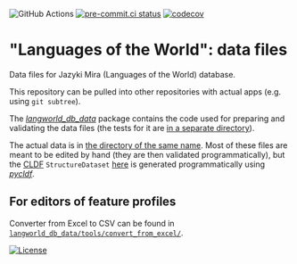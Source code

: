 ![GitHub Actions](https://github.com/Jazyki-Mira/langworld_db_data/actions/workflows/pytest.yml/badge.svg)
[![pre-commit.ci status](https://results.pre-commit.ci/badge/github/Jazyki-Mira/langworld_db_data/master.svg)](https://results.pre-commit.ci/latest/github/Jazyki-Mira/langworld_db_data/master)
[![codecov](https://codecov.io/gh/Jazyki-Mira/langworld_db_data/graph/badge.svg?token=MAG06T2QAF)](https://codecov.io/gh/Jazyki-Mira/langworld_db_data)

# "Languages of the World": data files
Data files for Jazyki Mira (Languages of the World) database.

This repository can be pulled into other repositories 
with actual apps (e.g. using `git subtree`). 

The [*langworld_db_data*](langworld_db_data) package
contains the code used for preparing and validating 
the data files
(the tests for it are [in a separate directory](tests)).

The actual data is in [the directory of the same name](data).
Most of these files are meant to be edited by hand
(they are then validated programmatically), but the 
[CLDF](https://cldf.clld.org/) 
`StructureDataset` [here](data/cldf) is generated programmatically using 
[*pycldf*](https://github.com/cldf/pycldf).

## For editors of feature profiles

Converter from Excel to CSV can be found in [`langworld_db_data/tools/convert_from_excel/`](langworld_db_data/tools/convert_from_excel).

[![License](https://licensebuttons.net/l/by/4.0/88x31.png)](https://creativecommons.org/licenses/by/4.0/)
